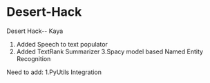 # Desert-Hack
Desert Hack-- Kaya
1. Added Speech to text populator
2. Added TextRank Summarizer
3.Spacy model based Named Entity Recognition

Need to add:
1.PyUtils Integration
